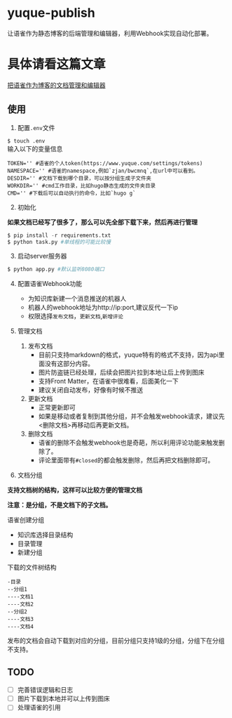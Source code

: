 # yuque-publish
让语雀作为静态博客的后端管理和编辑器，利用Webhook实现自动化部署。

# 具体请看这篇文章
[把语雀作为博客的文档管理和编辑器](https://senlief.xyz/posts/%E6%8A%8A%E8%AF%AD%E9%9B%80%E4%BD%9C%E4%B8%BA%E5%8D%9A%E5%AE%A2%E7%9A%84%E6%96%87%E6%A1%A3%E7%AE%A1%E7%90%86%E5%92%8C%E7%BC%96%E8%BE%91%E5%99%A8/)

## 使用
1. 配置`.env`文件

`$ touch .env`  
输入以下的变量信息
```env
TOKEN='' #语雀的个人token(https://www.yuque.com/settings/tokens)
NAMESPACE='' #语雀的namespace,例如`zjan/bwcmnq`,在url中可以看到。
DESDIR='' #文档下载到哪个目录，可以按分组生成子文件夹
WORKDIR='' #cmd工作目录，比如hugo静态生成的文件夹目录
CMD='' #下载后可以自动执行的命令，比如`hugo g`
```

2. 初始化

**如果文档已经写了很多了，那么可以先全部下载下来，然后再进行管理**
```python
$ pip install -r requirements.txt
$ python task.py #单线程的可能比较慢
```
3. 启动server服务器
```python
$ python app.py #默认监听8080端口
```

4. 配置语雀Webhook功能
    - 为知识库新建一个消息推送的机器人
    - 机器人的webhook地址为http://ip:port,建议反代一下ip
    - 权限选择`发布文档`，`更新文档`,`新增评论`

5. 管理文档
    1. 发布文档
        - 目前只支持markdown的格式，yuque特有的格式不支持，因为api里面没有这部分内容。
        - 图片防盗链已经处理，后续会把图片拉到本地让后上传到图床
        - 支持Front Matter，在语雀中很难看，后面美化一下
        - 建议关闭自动发布，好像有时候不推送
    2. 更新文档
        - 正常更新即可
        - 如果是移动或者复制到其他分组，并不会触发webhook请求，建议先<删除文档>再移动后再更新文档。
    3. 删除文档 
        - 语雀的删除不会触发webhook也是奇葩，所以利用评论功能来触发删除了。
        - 评论里面带有`#closed`的都会触发删除，然后再把文档删除即可。

6. 文档分组

**支持文档树的结构，这样可以比较方便的管理文档**  

**注意：是分组，不是文档下的子文档。**

语雀创建分组
- 知识库选择目录结构
- 目录管理
- 新建分组

下载的文件树结构
```
-目录
--分组1
----文档1
----文档2
--分组2
----文档3
----文档4
```
发布的文档会自动下载到对应的分组，目前分组只支持1级的分组，分组下在分组不支持。

## TODO
- [ ] 完善错误逻辑和日志
- [ ] 图片下载到本地并可以上传到图床
- [ ] 处理语雀的引用

